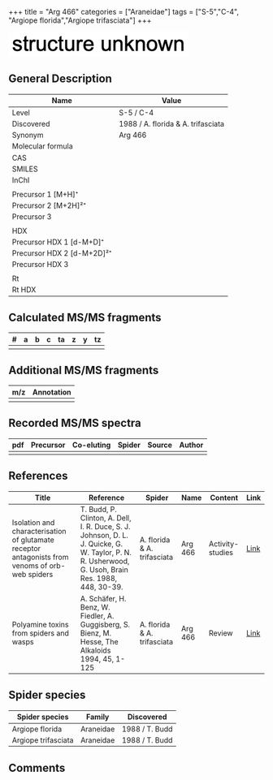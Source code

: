 +++
title = "Arg 466"
categories = ["Araneidae"]
tags = ["S-5","C-4",
"Argiope florida","Argiope trifasciata"]
+++

![](/img/2.png)

## General Description

| Name                       | Value                              |
|----------------------------|------------------------------------|
| Level                      | S-5 / C-4                                 |
| Discovered                 | 1988 / A. florida & A. trifasciata |
| Synonym                    | Arg 466                            |
| Molecular formula          |                                    |
| CAS                        |                                    |
| SMILES |   |
| InChI  |   |
|                            |                                    |
| Precursor 1 [M+H]⁺         |                                    |
| Precursor 2 [M+2H]²⁺       |                                    |
| Precursor 3                |                                    |
|                            |                                    |
| HDX                        |                                    |
| Precursor HDX 1 [d-M+D]⁺   |                                    |
| Precursor HDX 2 [d-M+2D]²⁺ |                                    |
| Precursor HDX 3            |                                    |
|                            |                                    |
| Rt                         |                                    |
| Rt HDX                     |                                    |

## Calculated MS/MS fragments

| # | a | b | c | ta | z | y | tz |
|---|---|---|---|----|---|---|----|
|   |   |   |   |    |   |   |    |

## Additional MS/MS fragments

| m/z | Annotation |
|-----|------------|
|     |            |

## Recorded MS/MS spectra

| pdf | Precursor | Co-eluting | Spider | Source | Author |
|-----|-----------|------------|--------|--------|--------|
|     |           |            |        |        |        |

## References

| Title                                                                                     | Reference                                                                                         | Spider     | Name   | Content          | Link                                                  |
|-------------------------------------------------------------------------------------------|---------------------------------------------------------------------------------------------------|------------|--------|------------------|-------------------------------------------------------|
| Isolation and characterisation of glutamate receptor antagonists from venoms of orb-web spiders  | T. Budd, P. Clinton, A. Dell, I. R. Duce, S. J. Johnson, D. L. J. Quicke, G. W. Taylor, P. N. R. Usherwood, G. Usoh, Brain Res. 1988, 448, 30-39. | A. florida & A. trifasciata | Arg 466 | Activity-studies | [Link](https://doi.org/10.1016/0006-8993(88)91098-0) |
| Polyamine toxins from spiders and wasps                                                              | A. Schäfer, H. Benz, W. Fiedler, A. Guggisberg, S. Bienz, M. Hesse, The Alkaloids 1994, 45, 1-125             | A. florida & A. trifasciata  | Arg 466  | Review                           | [Link](https://doi.org/10.1016/S0099-9598(08)60276-X) |

## Spider species

| Spider species      | Family    | Discovered     |
|---------------------|-----------|----------------|
| Argiope florida     | Araneidae | 1988 / T. Budd |
| Argiope trifasciata | Araneidae | 1988 / T. Budd |

## Comments